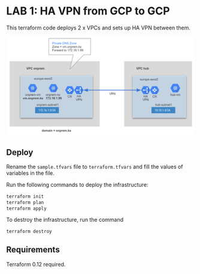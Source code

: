 # LAB 1: HA VPN from GCP to GCP

This terraform code deploys 2 x VPCs and sets up HA VPN between them.

![HA VPN from GCP to GCP](diagram.png)

## Deploy

Rename the `sample.tfvars` file to `terraform.tfvars` and fill the values of variables in the file.

Run the following commands to deploy the infrastructure:
```hcl
terraform init
terraform plan
terraform apply
```
To destroy the infrastructure, run the command
```hcl
terraform destroy
```

## Requirements

Terraform 0.12 required.
